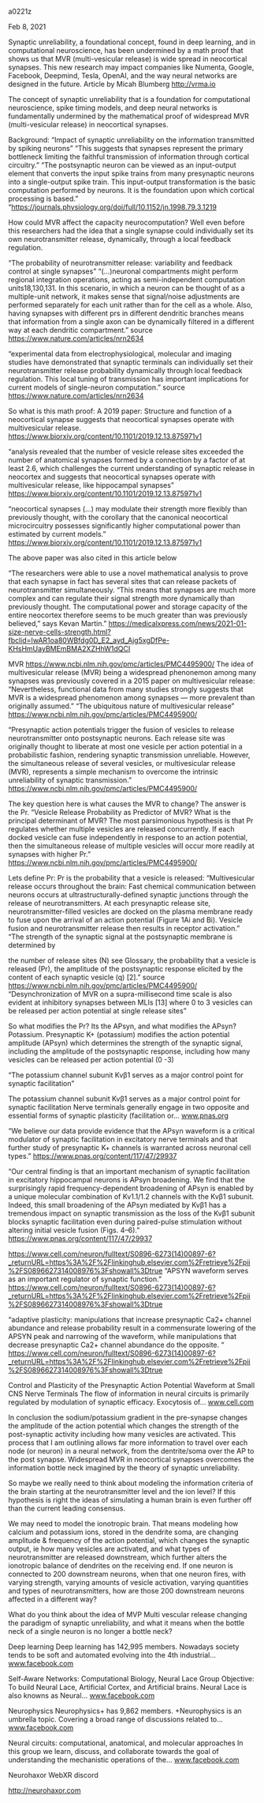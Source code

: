 a0221z

Feb 8, 2021

Synaptic unreliability, a foundational concept, found in deep learning, and in computational neuroscience, has been undermined by a math proof that shows us that MVR (multi-vesicular release) is wide spread in neocortical synapses.
This new research may impact companies like Numenta, Google, Facebook, Deepmind, Tesla, OpenAI, and the way neural networks are designed in the future.
Article by Micah Blumberg http://vrma.io

The concept of synaptic unreliability that is a foundation for computational neuroscience, spike timing models, and deep neural networks is fundamentally undermined by the mathematical proof of widespread MVR (multi-vesicular release) in neocortical synapses.

Background: “Impact of synaptic unreliability on the information transmitted by spiking neurons” “This suggests that synapses represent the primary bottleneck limiting the faithful transmission of information through cortical circuitry.” “The postsynaptic neuron can be viewed as an input-output element that converts the input spike trains from many presynaptic neurons into a single-output spike train. This input-output transformation is the basic computation performed by neurons. It is the foundation upon which cortical processing is based.” “https://journals.physiology.org/doi/full/10.1152/jn.1998.79.3.1219

How could MVR affect the capacity neurocomputation? Well even before this researchers had the idea that a single synapse could individually set its own neurotransmitter release, dynamically, through a local feedback regulation.

“The probability of neurotransmitter release: variability and feedback control at single synapses” “(…)neuronal compartments might perform regional integration operations, acting as semi-independent computation units18,130,131. In this scenario, in which a neuron can be thought of as a multiple-unit network, it makes sense that signal/noise adjustments are performed separately for each unit rather than for the cell as a whole. Also, having synapses with different prs in different dendritic branches means that information from a single axon can be dynamically filtered in a different way at each dendritic compartment.” source https://www.nature.com/articles/nrn2634

“experimental data from electrophysiological, molecular and imaging studies have demonstrated that synaptic terminals can individually set their neurotransmitter release probability dynamically through local feedback regulation. This local tuning of transmission has important implications for current models of single-neuron computation.” source https://www.nature.com/articles/nrn2634

So what is this math proof:
A 2019 paper: Structure and function of a neocortical synapse suggests that neocortical synapses operate with multivesicular release. https://www.biorxiv.org/content/10.1101/2019.12.13.875971v1

“analysis revealed that the number of vesicle release sites exceeded the number of anatomical synapses formed by a connection by a factor of at least 2.6, which challenges the current understanding of synaptic release in neocortex and suggests that neocortical synapses operate with multivesicular release, like hippocampal synapses” https://www.biorxiv.org/content/10.1101/2019.12.13.875971v1

“neocortical synapses (…) may modulate their strength more flexibly than previously thought, with the corollary that the canonical neocortical microcircuitry possesses significantly higher computational power than estimated by current models.” https://www.biorxiv.org/content/10.1101/2019.12.13.875971v1

The above paper was also cited in this article below

“The researchers were able to use a novel mathematical analysis to prove that each synapse in fact has several sites that can release packets of neurotransmitter simultaneously. “This means that synapses are much more complex and can regulate their signal strength more dynamically than previously thought. The computational power and storage capacity of the entire neocortex therefore seems to be much greater than was previously believed,” says Kevan Martin.” https://medicalxpress.com/news/2021-01-size-nerve-cells-strength.html?fbclid=IwAR1oa80WBfdg0D_E2_ayd_Ajg5xgDfPe-KHsHmUayBMEmBMA2XZHhW1dQCI


MVR https://www.ncbi.nlm.nih.gov/pmc/articles/PMC4495900/
The idea of multivesicular release (MVR) being a widespread phenonemon among many synapses was previously covered in a 2015 paper on multivesicular release: “Nevertheless, functional data from many studies strongly suggests that MVR is a widespread phenomenon among synapses — more prevalent than originally assumed.”
“The ubiquitous nature of multivesicular release” https://www.ncbi.nlm.nih.gov/pmc/articles/PMC4495900/

“Presynaptic action potentials trigger the fusion of vesicles to release neurotransmitter onto postsynaptic neurons. Each release site was originally thought to liberate at most one vesicle per action potential in a probabilistic fashion, rendering synaptic transmission unreliable. However, the simultaneous release of several vesicles, or multivesicular release (MVR), represents a simple mechanism to overcome the intrinsic unreliability of synaptic transmission.” https://www.ncbi.nlm.nih.gov/pmc/articles/PMC4495900/

The key question here is what causes the MVR to change? The answer is the Pr.
“Vesicle Release Probability as Predictor of MVR? What is the principal determinant of MVR? The most parsimonious hypothesis is that Pr regulates whether multiple vesicles are released concurrently. If each docked vesicle can fuse independently in response to an action potential, then the simultaneous release of multiple vesicles will occur more readily at synapses with higher Pr.” https://www.ncbi.nlm.nih.gov/pmc/articles/PMC4495900/

Lets define Pr: Pr is the probability that a vesicle is released:
“Multivesicular release occurs throughout the brain: Fast chemical communication between neurons occurs at ultrastructurally-defined synaptic junctions through the release of neurotransmitters. At each presynaptic release site, neurotransmitter-filled vesicles are docked on the plasma membrane ready to fuse upon the arrival of an action potential (Figure 1Ai and Bi). Vesicle fusion and neurotransmitter release then results in receptor activation.”
“The strength of the synaptic signal at the postsynaptic membrane is determined by

the number of release sites (N) see Glossary,
the probability that a vesicle is released (Pr),
the amplitude of the postsynaptic response elicited by the content of each synaptic vesicle (q) [2].” source https://www.ncbi.nlm.nih.gov/pmc/articles/PMC4495900/
“Desynchronization of MVR on a supra-millisecond time scale is also evident at inhibitory synapses between MLIs [13] where 0 to 3 vesicles can be released per action potential at single release sites”

So what modifies the Pr? Its the APsyn, and what modifies the APsyn? Potassium.
Presynaptic K+ (potassium) modifies the action potential amplitude (APsyn) which determines the strength of the synaptic signal, including the amplitude of the postsynaptic response, including how many vesicles can be released per action potential (0 -3)

“The potassium channel subunit Kvβ1 serves as a major control point for synaptic facilitation”

The potassium channel subunit Kvβ1 serves as a major control point for synaptic facilitation
Nerve terminals generally engage in two opposite and essential forms of synaptic plasticity (facilitation or…
www.pnas.org

“We believe our data provide evidence that the APsyn waveform is a critical modulator of synaptic facilitation in excitatory nerve terminals and that further study of presynaptic K+ channels is warranted across neuronal cell types.” https://www.pnas.org/content/117/47/29937

“Our central finding is that an important mechanism of synaptic facilitation in excitatory hippocampal neurons is APsyn broadening. We find that the surprisingly rapid frequency-dependent broadening of APsyn is enabled by a unique molecular combination of Kv1.1/1.2 channels with the Kvβ1 subunit. Indeed, this small broadening of the APsyn mediated by Kvβ1 has a tremendous impact on synaptic transmission as the loss of the Kvβ1 subunit blocks synaptic facilitation even during paired-pulse stimulation without altering initial vesicle fusion (Figs. 4–6).” https://www.pnas.org/content/117/47/29937


https://www.cell.com/neuron/fulltext/S0896-6273(14)00897-6?_returnURL=https%3A%2F%2Flinkinghub.elsevier.com%2Fretrieve%2Fpii%2FS0896627314008976%3Fshowall%3Dtrue
“APSYN waveform serves as an important regulator of synaptic function.” https://www.cell.com/neuron/fulltext/S0896-6273(14)00897-6?_returnURL=https%3A%2F%2Flinkinghub.elsevier.com%2Fretrieve%2Fpii%2FS0896627314008976%3Fshowall%3Dtrue

“adaptive plasticity: manipulations that increase presynaptic Ca2+ channel abundance and release probability result in a commensurate lowering of the APSYN peak and narrowing of the waveform, while manipulations that decrease presynaptic Ca2+ channel abundance do the opposite. “ https://www.cell.com/neuron/fulltext/S0896-6273(14)00897-6?_returnURL=https%3A%2F%2Flinkinghub.elsevier.com%2Fretrieve%2Fpii%2FS0896627314008976%3Fshowall%3Dtrue

Control and Plasticity of the Presynaptic Action Potential Waveform at Small CNS Nerve Terminals
The flow of information in neural circuits is primarily regulated by modulation of synaptic efficacy. Exocytosis of…
www.cell.com

In conclusion the sodium/potassium gradient in the pre-synapse changes the amplitude of the action potential which changes the strength of the post-synaptic activity including how many vesicles are activated. This process that I am outlining allows far more information to travel over each node (or neuron) in a neural network, from the dentrite/soma over the AP to the post synapse. Widespread MVR in neocortical synapses overcomes the information bottle neck imagined by the theory of synaptic unreliability.

So maybe we really need to think about modeling the information criteria of the brain starting at the neurotransmitter level and the ion level? If this hypothesis is right the ideas of simulating a human brain is even further off than the current leading consensus.

We may need to model the ionotropic brain. That means modeling how calcium and potassium ions, stored in the dendrite soma, are changing amplitude & frequency of the action potential, which changes the synaptic output, ie how many vesicles are activated, and what types of neurotransmitter are released downstream, which further alters the ionotropic balance of dendrites on the receiving end. If one neuron is connected to 200 downstream neurons, when that one neuron fires, with varying strength, varying amounts of vesicle activation, varying quantities and types of neurotransmitters, how are those 200 downstream neurons affected in a different way?

What do you think about the idea of MVP Multi vescular release changing the paradigm of synaptic unreliability, and what it means when the bottle neck of a single neuron is no longer a bottle neck?

Deep learning
Deep learning has 142,995 members. Nowadays society tends to be soft and automated evolving into the 4th industrial…
www.facebook.com

Self-Aware Networks: Computational Biology, Neural Lace
Group Objective: To build Neural Lace, Artificial Cortex, and Artificial brains. Neural Lace is also knowns as Neural…
www.facebook.com

Neurophysics
Neurophysics+ has 9,862 members. +Neurophysics is an umbrella topic. Covering a broad range of discussions related to…
www.facebook.com

Neural circuits: computational, anatomical, and molecular approaches
In this group we learn, discuss, and collaborate towards the goal of understanding the mechanistic operations of the…
www.facebook.com

Neurohaxor WebXR discord

http://neurohaxor.com

